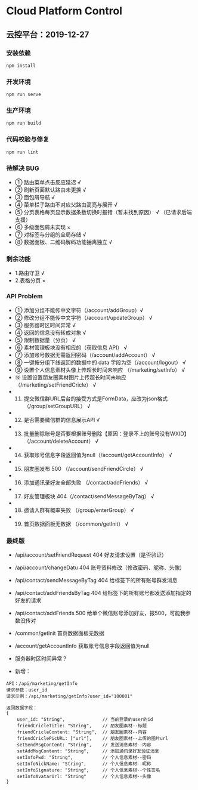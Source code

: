 # Cloud Platform Control

## 云控平台：2019-12-27

### 安装依赖

```install
npm install
```

### 开发环境

```serve
npm run serve
```

### 生产环境

```build
npm run build
```

### 代码校验与修复

```lint
npm run lint
```

### 待解决 BUG

- ① 路由菜单点击反应延迟 √
- ② 刷新页面默认路由未更换 √
- ③ 面包屑导航 √
- ④ 菜单栏子路由不对应父路由高亮与展开 √
- ⑤ 分页表格每页显示数据条数切换时报错（暂未找到原因） √ （已请求后端支援）
- ⑥ 多级面包屑未实现 ×
- ⑦ 对标签与分组的全局存储 √
- ⑧ 数据面板、二维码解码功能抽离独立 √

### 剩余功能

- 1.路由守卫 √
- 2.表格分页 ×

### API Problem

- ① 添加分组不能传中文字符（/account/addGroup）√
- ② 修改分组不能传中文字符（/account/updateGroup） √
- ③ 服务器时区时间异常 √
- ④ 返回的信息没有转成对象 √
- ⑤ 限制数据量（分页） √
- ⑥ 素材管理板块没有相应的（获取信息 API） √
- ⑦ 添加账号数据无需返回密码（/account/addAccount） √
- ⑧ 一键按分组下线返回的数据中的 data 字段为空（/account/logout） √
- ⑨ 设置个人信息素材头像上传超长时间未响应 （/marketing/setInfo） √
- ⑩ 设置设置朋友圈素材图片上传超长时间未响应 （/marketing/setFriendCricle） √
- 11. 提交微信群URL后台的接受方式是FormData，应改为json格式（/group/setGroupURL） √
- 12. 是否需要微信群的信息展示API √
- 13. 批量删除账号是否要根据账号删除【原因：登录不上的账号没有WXID】 （/account/deleteAccount） √
- 14. 获取账号信息字段返回值为null（/account/getAccountInfo） √
- 15. 朋友圈发布 500 （/account/sendFriendCircle） √
- 16. 添加通讯录好友全部失败 （/contact/addFriends） √
- 17. 好友管理板块 404（/contact/sendMessageByTag） √
- 18. 邀请入群有概率失败 （/group/enterGroup） √
- 19. 首页数据面板无数据 （/common/getInit） √



### 最终版

- /api/account/setFriendRequest	404	好友请求设置（是否验证）
- /api/account/changeDatu		    404	账号资料修改（修改密码、昵称、头像）
- /api/contact/sendMessageByTag	404	给标签下的所有账号群发消息
- /api/contact/addFriendsByTag	404	给标签下的所有账号都发送添加指定的好友的请求

- /api/contact/addFriends		    500	给单个微信账号添加好友，报500，可能我参数没传对

- /common/getInit                 首页数据面板无数据
- /account/getAccountInfo         获取账号信息字段返回值为null

- 服务器时区时间异常？

- 新增：
```
API：/api/marketing/getInfo
请求参数：user_id
请求示例：/api/marketing/getInfo?user_id="100001"

返回数据字段：
{
    user_id: "String",              // 当前登录的user的id
    friendCricleTitle: "String",    // 朋友圈素材--标题
    friendCricleContent: "String",  // 朋友圈素材--内容
    friendCriclePicURL: ["url"],    // 朋友圈素材--上传的图片url
    setSendMsgContent: "String",    // 发送消息素材--内容
    setAddMsgContent: "String",     // 添加通讯录好友验证消息
    setInfoPwd: "String",           // 个人信息素材--密码
    setInfoNickName: "String",      // 个人信息素材--昵称
    setInfoSignature: "String",     // 个人信息素材--个性签名
    setInfoAvatarUrl: "String"      // 个人信息素材--头像
}
```